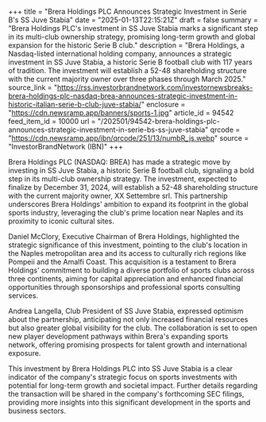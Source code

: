+++
title = "Brera Holdings PLC Announces Strategic Investment in Serie B's SS Juve Stabia"
date = "2025-01-13T22:15:21Z"
draft = false
summary = "Brera Holdings PLC's investment in SS Juve Stabia marks a significant step in its multi-club ownership strategy, promising long-term growth and global expansion for the historic Serie B club."
description = "Brera Holdings, a Nasdaq-listed international holding company, announces a strategic investment in SS Juve Stabia, a historic Serie B football club with 117 years of tradition. The investment will establish a 52-48 shareholding structure with the current majority owner over three phases through March 2025."
source_link = "https://rss.investorbrandnetwork.com/investornewsbreaks-brera-holdings-plc-nasdaq-brea-announces-strategic-investment-in-historic-italian-serie-b-club-juve-stabia/"
enclosure = "https://cdn.newsramp.app/banners/sports-1.jpg"
article_id = 94542
feed_item_id = 10000
url = "/202501/94542-brera-holdings-plc-announces-strategic-investment-in-serie-bs-ss-juve-stabia"
qrcode = "https://cdn.newsramp.app/ibn/qrcode/251/13/numbR_js.webp"
source = "InvestorBrandNetwork (IBN)"
+++

<p>Brera Holdings PLC (NASDAQ: BREA) has made a strategic move by investing in SS Juve Stabia, a historic Serie B football club, signaling a bold step in its multi-club ownership strategy. The investment, expected to finalize by December 31, 2024, will establish a 52-48 shareholding structure with the current majority owner, XX Settembre srl. This partnership underscores Brera Holdings' ambition to expand its footprint in the global sports industry, leveraging the club's prime location near Naples and its proximity to iconic cultural sites.</p><p>Daniel McClory, Executive Chairman of Brera Holdings, highlighted the strategic significance of this investment, pointing to the club's location in the Naples metropolitan area and its access to culturally rich regions like Pompeii and the Amalfi Coast. This acquisition is a testament to Brera Holdings' commitment to building a diverse portfolio of sports clubs across three continents, aiming for capital appreciation and enhanced financial opportunities through sponsorships and professional sports consulting services.</p><p>Andrea Langella, Club President of SS Juve Stabia, expressed optimism about the partnership, anticipating not only increased financial resources but also greater global visibility for the club. The collaboration is set to open new player development pathways within Brera's expanding sports network, offering promising prospects for talent growth and international exposure.</p><p>This investment by Brera Holdings PLC into SS Juve Stabia is a clear indicator of the company's strategic focus on sports investments with potential for long-term growth and societal impact. Further details regarding the transaction will be shared in the company's forthcoming SEC filings, providing more insights into this significant development in the sports and business sectors.</p>